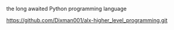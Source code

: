 the long awaited Python programming language

https://github.com/Dixman001/alx-higher_level_programming.git
